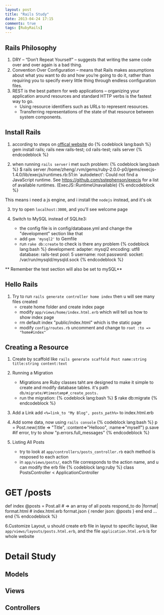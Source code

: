 ```yaml
---
layout: post
title: "Rails Study"
date: 2013-04-24 17:15
comments: true
tags: [RubyRails]
---
```

## Rails Philosophy ##
1. DRY – “Don’t Repeat Yourself” – suggests that writing the same code over and over again is a bad thing.
2. Convention Over Configuration – means that Rails makes assumptions about what you want to do and how you’re going to do it, rather than requiring you to specify every little thing through endless configuration files.
3. REST is the best pattern for web applications – organizing your application around resources and standard HTTP verbs is the fastest way to go.
    - Using resource identifiers such as URLs to represent resources.
    - Transferring representations of the state of that resource between system components.

## Install Rails ##
1. according to steps on [offical website](http://api.rubyonrails.org/) do 
{% codeblock lang:bash %}
gem install rails; rails new rails-test; cd rails-test; rails server
{% endcodeblock %}

2. when running `rails server` i met such problem:
{% codeblock lang:bash %}
$ rails server
/home/zheng/.rvm/gems/ruby-2.0.0-p0/gems/execjs-1.4.0/lib/execjs/runtimes.rb:51:in `autodetect': Could not find a JavaScript runtime. 
See https://github.com/sstephenson/execjs for a list of available runtimes. (ExecJS::RuntimeUnavailable)
{% endcodeblock %}

This means i need a js engine, and i install the `nodejs` instead, and it's ok

3. try to open `localhost:3000`, and you'll see welcome page

4. Switch to MySQL instead of SQLite3:  
    - the config file is in config/database.yml and change the "development" section like that    
    - add `gem 'mysql2'` to Gemfile
    - run `rake db:create` to check is there any problem 
{% codeblock lang:bash %}
development:
    adapter: mysql2
    encoding: utf8
    database: rails-test
    pool: 5
    username: root
    password:
    socket: /var/run/mysqld/mysqld.sock
{% endcodeblock %}
    
** Remember the test section will also be set to mySQL**
<!-- more -->
## Hello Rails ##
1. Try to run `rails generate controller home index`  then u will see many files created
    - create home folder and create index page
    - modify `app/views/home/index.html.erb` which will tell us how to show index page
    - rm default index "public/index.html" which is the static page
    - modify `config/routes.rb` uncomment and change to `root :to => "home#index"`
   
   
## Creating a Resource ##
1. Create by scaffold like  `rails generate scaffold Post name:string title:string content:text`

2. Running a Migration
    - Migrations are Ruby classes taht are designed to make it simple to create and modify database tables. it's path `db/migrate/#timestamp#_create_posts.`
    - run the migration:
{% codeblock lang:bash %}
$ rake db:migrate
{% endcodeblock %}
3. Add a Link add `<%=link_to "My Blog", posts_path%>` to index.html.erb

4. Add some data, now using `rails console`
{% codeblock lang:bash %}
p = Post.new(:title => "Title", :content=>"Hellooo", :name=>"myself")
p.save  #if error, try to show "p.errors.full_messages"
{% endcodeblock %}

5. Listing All Posts
    - try to look at `app/controllers/posts_controller.rb` each method is resposed to each action
    - in `app/views/posts/`, each file corresponds to the action name, and u can modify the erb file
{% codeblock lang:ruby %}
class PostsController < ApplicationController
  # GET /posts
  def index
    @posts = Post.all   # => an array of all posts
    respond_to do |format|
      format.html # index.html.erb
      format.json { render json: @posts }
    end
  end
  ...
end
{% endcodeblock %}

6.Customize Layout, u should create erb file in layout to specific layout, like `app/views/layouts/posts.html.erb`, and the file `application.html.erb` is for whole website

# Detail Study #

## Models ##

## Views ##

## Controllers ##

